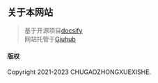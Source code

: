 ## 关于本网站
> 基于开源项目[docsify](https://docsifyjs.netlify.app/)<br>
> 网站托管于[Giuhub](https://github.io)
#### 版权
Copyright 2021-2023 CHUGAOZHONGXUEXISHE.
